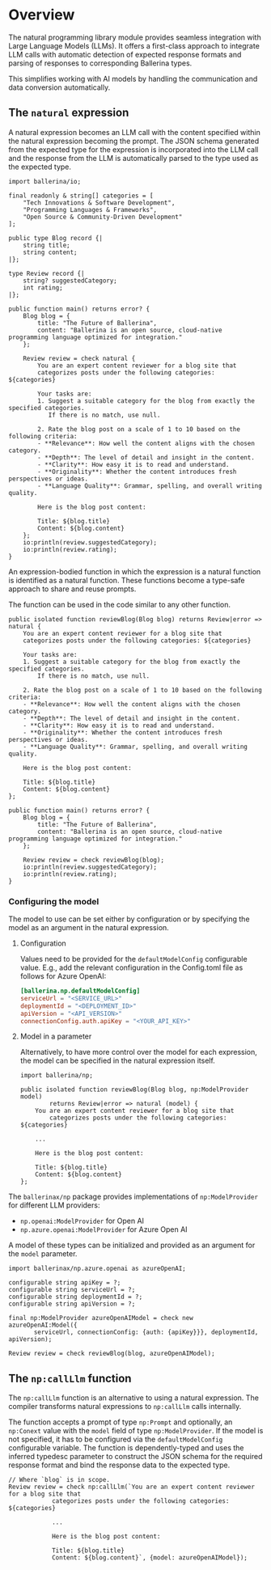 # Overview

The natural programming library module provides seamless integration with Large Language Models (LLMs). It offers a first-class approach to integrate LLM calls with automatic detection of expected response formats and parsing of responses to corresponding Ballerina types.

This simplifies working with AI models by handling the communication and data conversion automatically.

## The `natural` expression

A natural expression becomes an LLM call with the content specified within the natural expression becoming the prompt. The JSON schema generated from the expected type for the expression is incorporated into the LLM call and the response from the LLM is automatically parsed to the type used as the expected type.

```ballerina
import ballerina/io;

final readonly & string[] categories = [
    "Tech Innovations & Software Development",
    "Programming Languages & Frameworks",
    "Open Source & Community-Driven Development"
];

public type Blog record {|
    string title;
    string content;
|};

type Review record {|
    string? suggestedCategory;
    int rating;
|};

public function main() returns error? {
    Blog blog = {
        title: "The Future of Ballerina",
        content: "Ballerina is an open source, cloud-native programming language optimized for integration."
    };

    Review review = check natural {
        You are an expert content reviewer for a blog site that 
        categorizes posts under the following categories: ${categories}

        Your tasks are:
        1. Suggest a suitable category for the blog from exactly the specified categories. 
           If there is no match, use null.

        2. Rate the blog post on a scale of 1 to 10 based on the following criteria:
        - **Relevance**: How well the content aligns with the chosen category.
        - **Depth**: The level of detail and insight in the content.
        - **Clarity**: How easy it is to read and understand.
        - **Originality**: Whether the content introduces fresh perspectives or ideas.
        - **Language Quality**: Grammar, spelling, and overall writing quality.

        Here is the blog post content:

        Title: ${blog.title}
        Content: ${blog.content}
    };
    io:println(review.suggestedCategory);
    io:println(review.rating);
}
```

An expression-bodied function in which the expression is a natural function is identified as a natural function. These functions  become a type-safe approach to share and reuse prompts.

The function can be used in the code similar to any other function.

```ballerina
public isolated function reviewBlog(Blog blog) returns Review|error => natural {
    You are an expert content reviewer for a blog site that 
    categorizes posts under the following categories: ${categories}

    Your tasks are:
    1. Suggest a suitable category for the blog from exactly the specified categories. 
        If there is no match, use null.

    2. Rate the blog post on a scale of 1 to 10 based on the following criteria:
    - **Relevance**: How well the content aligns with the chosen category.
    - **Depth**: The level of detail and insight in the content.
    - **Clarity**: How easy it is to read and understand.
    - **Originality**: Whether the content introduces fresh perspectives or ideas.
    - **Language Quality**: Grammar, spelling, and overall writing quality.

    Here is the blog post content:

    Title: ${blog.title}
    Content: ${blog.content}
};

public function main() returns error? {
    Blog blog = {
        title: "The Future of Ballerina",
        content: "Ballerina is an open source, cloud-native programming language optimized for integration."
    };

    Review review = check reviewBlog(blog);
    io:println(review.suggestedCategory);
    io:println(review.rating);
}
```

### Configuring the model

The model to use can be set either by configuration or by specifying the model as an argument in the natural expression.

1. Configuration

   Values need to be provided for the `defaultModelConfig` configurable value. E.g., add the relevant configuration in the Config.toml file as follows for Azure OpenAI:

    ```toml
    [ballerina.np.defaultModelConfig]
    serviceUrl = "<SERVICE_URL>"
    deploymentId = "<DEPLOYMENT_ID>"
    apiVersion = "<API_VERSION>"
    connectionConfig.auth.apiKey = "<YOUR_API_KEY>"
    ```

2. Model in a parameter

   Alternatively, to have more control over the model for each expression, the model can be specified in the natural expression itself.

    ```ballerina
    import ballerina/np;

    public isolated function reviewBlog(Blog blog, np:ModelProvider model) 
            returns Review|error => natural (model) {
        You are an expert content reviewer for a blog site that 
            categorizes posts under the following categories: ${categories}

        ...

        Here is the blog post content:

        Title: ${blog.title}
        Content: ${blog.content}
    };
    ```


The `ballerinax/np` package provides implementations of `np:ModelProvider` for different LLM providers:

- `np.openai:ModelProvider` for Open AI
- `np.azure.openai:ModelProvider` for Azure Open AI

A model of these types can be initialized and provided as an argument for the `model` parameter.

```ballerina
import ballerinax/np.azure.openai as azureOpenAI;

configurable string apiKey = ?;
configurable string serviceUrl = ?;
configurable string deploymentId = ?;
configurable string apiVersion = ?;

final np:ModelProvider azureOpenAIModel = check new azureOpenAI:Model({
       serviceUrl, connectionConfig: {auth: {apiKey}}}, deploymentId, apiVersion);

Review review = check reviewBlog(blog, azureOpenAIModel);
```

## The `np:callLlm` function

The `np:callLlm` function is an alternative to using a natural expression. The compiler transforms natural expressions to `np:callLlm` calls internally.

The function accepts a prompt of type `np:Prompt` and optionally, an `np:Conext` value with the `model` field of type `np:ModelProvider`. If the model is not specified, it has to be configured via the `defaultModelConfig` configurable variable. The function is dependently-typed and uses the inferred typedesc parameter to construct the JSON schema for the required response format and bind the response data to the expected type.

```ballerina
// Where `blog` is in scope.
Review review = check np:callLlm(`You are an expert content reviewer for a blog site that 
            categorizes posts under the following categories: ${categories}

            ...

            Here is the blog post content:

            Title: ${blog.title}
            Content: ${blog.content}`, {model: azureOpenAIModel});
```
